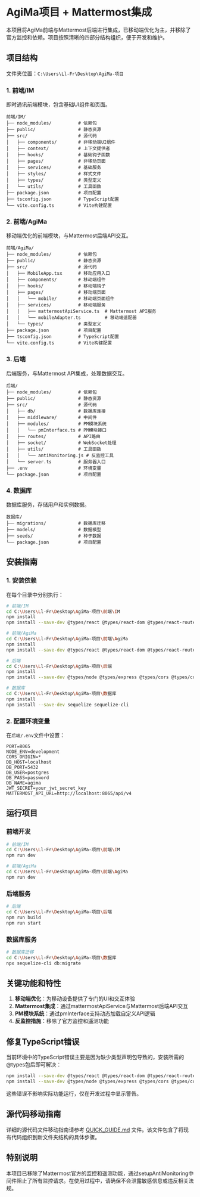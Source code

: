 # AgiMa项目 + Mattermost集成

本项目将AgiMa前端与Mattermost后端进行集成，已移动端优化为主，并移除了官方监控和依赖。项目按照清晰的四部分结构组织，便于开发和维护。

## 项目结构

文件夹位置：`C:\Users\Ll-Fr\Desktop\AgiMa-项目`

### 1. 前端/IM
即时通讯前端模块，包含基础UI组件和页面。

```
前端/IM/
├── node_modules/          # 依赖包
├── public/                # 静态资源
├── src/                   # 源代码
│   ├── components/        # 非移动端UI组件
│   ├── context/           # 上下文提供者
│   ├── hooks/             # 基础钩子函数
│   ├── pages/             # 非移动页面
│   ├── services/          # 基础服务
│   ├── styles/            # 样式文件
│   ├── types/             # 类型定义
│   └── utils/             # 工具函数
├── package.json           # 项目配置
├── tsconfig.json          # TypeScript配置
└── vite.config.ts         # Vite构建配置
```

### 2. 前端/AgiMa
移动端优化的前端模块，与Mattermost后端API交互。

```
前端/AgiMa/
├── node_modules/          # 依赖包
├── public/                # 静态资源
├── src/                   # 源代码
│   ├── MobileApp.tsx      # 移动应用入口
│   ├── components/        # 移动端组件
│   ├── hooks/             # 移动端钩子
│   ├── pages/             # 移动端页面
│   │   └── mobile/        # 移动端页面组件
│   ├── services/          # 移动端服务
│   │   ├── mattermostApiService.ts  # Mattermost API服务
│   │   └── mobileAdapter.ts         # 移动端适配器
│   └── types/             # 类型定义
├── package.json           # 项目配置
├── tsconfig.json          # TypeScript配置
└── vite.config.ts         # Vite构建配置
```

### 3. 后端
后端服务，与Mattermost API集成，处理数据交互。

```
后端/
├── node_modules/          # 依赖包
├── public/                # 静态资源
├── src/                   # 源代码
│   ├── db/                # 数据库连接
│   ├── middleware/        # 中间件
│   ├── modules/           # PM模块系统
│   │   └── pmInterface.ts # PM模块接口
│   ├── routes/            # API路由
│   ├── socket/            # WebSocket处理
│   ├── utils/             # 工具函数
│   │   └── antiMonitoring.js # 反监控工具
│   └── server.ts          # 服务器入口
├── .env                   # 环境变量
└── package.json           # 项目配置
```

### 4. 数据库
数据库服务，存储用户和实例数据。

```
数据库/
├── migrations/            # 数据库迁移
├── models/                # 数据模型
├── seeds/                 # 种子数据
└── package.json           # 项目配置
```

## 安装指南

### 1. 安装依赖

在每个目录中分别执行：

```bash
# 前端/IM
cd C:\Users\Ll-Fr\Desktop\AgiMa-项目\前端\IM
npm install
npm install --save-dev @types/react @types/react-dom @types/react-router-dom

# 前端/AgiMa
cd C:\Users\Ll-Fr\Desktop\AgiMa-项目\前端\AgiMa
npm install
npm install --save-dev @types/react @types/react-dom @types/react-router-dom

# 后端
cd C:\Users\Ll-Fr\Desktop\AgiMa-项目\后端
npm install
npm install --save-dev @types/node @types/express @types/cors @types/compression @types/helmet @types/body-parser @types/morgan @types/socket.io

# 数据库
cd C:\Users\Ll-Fr\Desktop\AgiMa-项目\数据库
npm install
npm install --save-dev sequelize sequelize-cli
```

### 2. 配置环境变量

在`后端/.env`文件中设置：

```
PORT=8065
NODE_ENV=development
CORS_ORIGIN=*
DB_HOST=localhost
DB_PORT=5432
DB_USER=postgres
DB_PASS=password
DB_NAME=agima
JWT_SECRET=your_jwt_secret_key
MATTERMOST_API_URL=http://localhost:8065/api/v4
```

## 运行项目

### 前端开发

```bash
# 前端/IM
cd C:\Users\Ll-Fr\Desktop\AgiMa-项目\前端\IM
npm run dev

# 前端/AgiMa
cd C:\Users\Ll-Fr\Desktop\AgiMa-项目\前端\AgiMa
npm run dev
```

### 后端服务

```bash
# 后端
cd C:\Users\Ll-Fr\Desktop\AgiMa-项目\后端
npm run build
npm run start
```

### 数据库服务

```bash
# 数据库迁移
cd C:\Users\Ll-Fr\Desktop\AgiMa-项目\数据库
npx sequelize-cli db:migrate
```

## 关键功能和特性

1. **移动端优化**：为移动设备提供了专门的UI和交互体验
2. **Mattermost集成**：通过mattermostApiService与Mattermost后端API交互
3. **PM模块系统**：通过pmInterface支持动态加载自定义API逻辑
4. **反监控措施**：移除了官方监控和遥测功能

## 修复TypeScript错误

当前环境中的TypeScript错误主要是因为缺少类型声明包导致的，安装所需的@types包后即可解决：

```bash
npm install --save-dev @types/react @types/react-dom @types/react-router-dom
npm install --save-dev @types/node @types/express @types/cors @types/compression
```

这些错误不影响实际功能运行，仅在开发过程中显示警告。

## 源代码移动指南

详细的源代码文件移动指南请参考 [QUICK_GUIDE.md](./QUICK_GUIDE.md) 文件。该文件包含了将现有代码组织到新文件夹结构的具体步骤。

## 特别说明

本项目已移除了Mattermost官方的监控和遥测功能，通过setupAntiMonitoring中间件阻止了所有监控请求。在使用过程中，请确保不会泄露敏感信息或违反相关法规。
